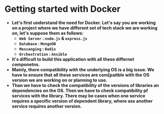 # Getting started with Docker

<p align="justify">
<strong>

- Let's first understand the need for Docker. Let's say you are working on a project where we have different set of tech stack we are working on, let's suppose them as follows:
  - `Web Server` : `node.js` & `express.js`
  - `Database` : `MongoDB`
  - `Messanging` : `Redis`
  - `Orchestration` : `Ansible`
- It's difficult to build this application with all these differnet componetns.
- Mainly, there compatibility with the underlying OS is a big issue. We have to ensure that all these services are com[paitble with the OS version we are working on or planning to use.
- Than we have to check the compatibility of the versions of libraries an dependencies on the OS. Then we have to check compatibility pf services with the library. There may be cases when one service requires a specific version of dependent library, where ass another service requires another version.

</strong>
</p>
